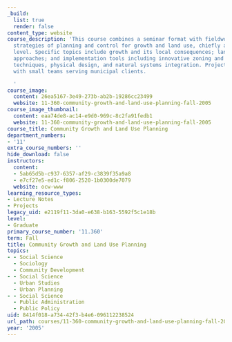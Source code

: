 ```yaml
---
_build:
  list: true
  render: false
content_type: website
course_description: 'This course combines a seminar format with fieldwork to examine
  strategies of planning and control for growth and land use, chiefly at the municipal
  level. Specific topics include growth and its local consequences; land use planning
  approaches; and implementation tools including innovative zoning and regulatory
  techniques, physical design, and natural systems integration. Projects are arranged
  with small teams serving municipal clients.

  '
course_image:
  content: 26ea5167-3e49-273b-ab2b-19286cc23499
  website: 11-360-community-growth-and-land-use-planning-fall-2005
course_image_thumbnail:
  content: eaa74de8-ac14-e9d0-969c-8c2fa91fedb1
  website: 11-360-community-growth-and-land-use-planning-fall-2005
course_title: Community Growth and Land Use Planning
department_numbers:
- '11'
extra_course_numbers: ''
hide_download: false
instructors:
  content:
  - 5ab65d5b-c937-6357-af29-c3839f35a9a8
  - e7cf27e5-ed1c-f806-2520-1b0300de7079
  website: ocw-www
learning_resource_types:
- Lecture Notes
- Projects
legacy_uid: e2119f11-3da0-e638-b163-5592f5c1e18b
level:
- Graduate
primary_course_number: '11.360'
term: Fall
title: Community Growth and Land Use Planning
topics:
- - Social Science
  - Sociology
  - Community Development
- - Social Science
  - Urban Studies
  - Urban Planning
- - Social Science
  - Public Administration
  - Public Policy
uid: 8414f018-a734-42f3-b4e6-096112238524
url_path: courses/11-360-community-growth-and-land-use-planning-fall-2005
year: '2005'
---
```

